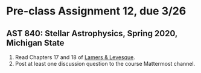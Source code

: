 # Pre-class Assignment 12, due 3/26

## AST 840: Stellar Astrophysics, Spring 2020, Michigan State

1. Read Chapters 17 and 18 of [Lamers & Levesque](http://iopscience.iop.org.proxy2.cl.msu.edu/book/978-0-7503-1278-3).
2. Post at least one discussion question to the course Mattermost channel.
